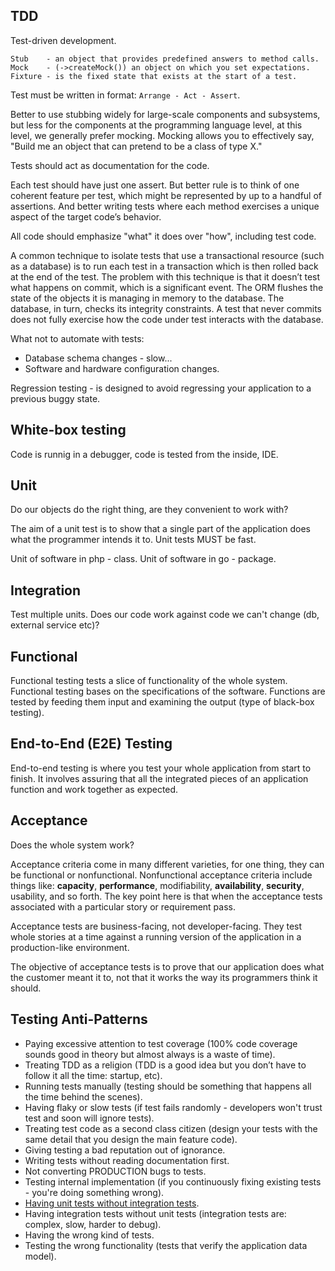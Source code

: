 TDD
-

Test-driven development.

````
Stub    - an object that provides predefined answers to method calls.
Mock    - (->createMock()) an object on which you set expectations.
Fixture - is the fixed state that exists at the start of a test.
````

Test must be written in format: `Arrange - Act - Assert`.

Better to use stubbing widely for large-scale components and subsystems,
but less for the components at the programming language level,
at this level, we generally prefer mocking.
Mocking allows you to effectively say, "Build me an object that can pretend to be a class of type X."

Tests should act as documentation for the code.

Each test should have just one assert.
But better rule is to think of one coherent feature per test,
which might be represented by up to a handful of assertions.
And better writing tests where each method exercises a unique aspect of the target code’s behavior.

All code should emphasize "what" it does over "how", including test code.

A common technique to isolate tests that use a transactional resource (such as a database)
is to run each test in a transaction which is then rolled back at the end of the test.
The problem with this technique is that it doesn’t test what happens on commit, which is a significant event.
The ORM flushes the state of the objects it is managing in memory to the database.
The database, in turn, checks its integrity constraints.
A test that never commits does not fully exercise how the code under test interacts with the database.

What not to automate with tests:
* Database schema changes - slow...
* Software and hardware configuration changes.

Regression testing - is designed to avoid regressing your application to a previous buggy state.

## White-box testing

Code is runnig in a debugger, code is tested from the inside, IDE.

## Unit

Do our objects do the right thing, are they convenient to work with?

The aim of a unit test is to show that a single part of the application does what the programmer intends it to.
Unit tests MUST be fast.

Unit of software in php - class.
Unit of software in go - package.

## Integration

Test multiple units.
Does our code work against code we can't change (db, external service etc)?

## Functional

Functional testing tests a slice of functionality of the whole system.
Functional testing bases on the specifications of the software.
Functions are tested by feeding them input and examining the output (type of black-box testing).

## End-to-End (E2E) Testing

End-to-end testing is where you test your whole application from start to finish.
It involves assuring that all the integrated pieces of an application function and work together as expected.

## Acceptance

Does the whole system work?

Acceptance criteria come in many different varieties, for one thing, they can be functional or nonfunctional.
Nonfunctional acceptance criteria include things like:
**capacity**, **performance**, modifiability, **availability**, **security**, usability, and so forth.
The key point here is that when the acceptance tests associated with a particular story or requirement pass.

Acceptance tests are business-facing, not developer-facing.
They test whole stories at a time against a running version of the application in a production-like environment.

The objective of acceptance tests is to prove that our application does
what the customer meant it to, not that it works the way its programmers think it should.

## Testing Anti-Patterns

* Paying excessive attention to test coverage
  (100% code coverage sounds good in theory but almost always is a waste of time).
* Treating TDD as a religion (TDD is a good idea but you don’t have to follow it all the time: startup, etc).
* Running tests manually (testing should be something that happens all the time behind the scenes).
* Having flaky or slow tests (if test fails randomly - developers won't trust test and soon will ignore tests).
* Treating test code as a second class citizen
  (design your tests with the same detail that you design the main feature code).
* Giving testing a bad reputation out of ignorance.
* Writing tests without reading documentation first.
* Not converting PRODUCTION bugs to tests.
* Testing internal implementation (if you continuously fixing existing tests - you're doing something wrong).
* [Having unit tests without integration tests](https://monosnap.com/file/ctZy5mvYR76aq5QTEI71TuBCNtYanK).
* Having integration tests without unit tests (integration tests are: complex, slow, harder to debug).
* Having the wrong kind of tests.
* Testing the wrong functionality (tests that verify the application data model).
